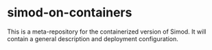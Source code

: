 # simod-on-containers

This is a meta-repository for the containerized version of Simod. It will contain a general description and deployment configuration.
